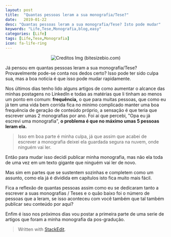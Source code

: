 ```yaml
---
layout: post
title:  "Quantas pessoas leram a sua monografia/Tese?"
date:   2019-01-22
desc: "Quantas pessoas leram a sua monografia/Tese? Isto pode mudar"
keywords: "Life,Tese,Monografia,blog,easy"
categories: [Life]
tags: [Life,Tese,Monografia]
icon: fa-life-ring
---
```

<span style="display:block;text-align:center">![Creditos Img (bitesizebio.com)](https://bitesizebio.com/wp-content/uploads/2012/11/2430528033_73ded5b01e_z.jpg)</span>

Já pensou em quantas pessoas leram a sua monografia/Tese? Provavelmente pode-se conta nos dedos certo? Isso pode ter sido culpa sua, mas a boa noticia é que isso pode mudar rapidamente.

Nos últimos dias tenho lido alguns artigos de como aumentar o alcance das minhas postagens no LinkedIn e todas as matérias que li tinham ao menos um ponto em comum: **frequência,** o que para muitas pessoas, que como eu já tem uma vida bem corrida fica no minimo complicado manter uma boa frequência de geração de conteúdo próprio, a sensação é que teria que escrever umas 2 monografias por ano. Foi ai que percebi, "Opa eu já escrevi uma monografia", **o problema é que no máximo umas 5 pessoas leram ela.**

> Isso em boa parte é minha culpa, já que assim que acabei de escrever a monografia deixei ela guardada segura na nuvem, onde ninguém vai ler.

Então para mudar isso decidi publicar minha monografia, mas não ela toda de uma vez em um texto gigante que ninguém vai ler de novo.

Mas sim em partes que se sustentem sozinhas e completem como um assunto, como ela já é dividida em capítulos isto fica muito mais fácil.

Fica a reflexão de quantas pessoas assim como eu se dedicaram tanto a escrever a suas monografias / Teses e o quão baixo foi o número de pessoas que a leram, se isso aconteceu com você também que tal também publicar seu conteúdo por aqui?

Enfim é isso nos próximos dias vou postar a primeira parte de uma serie de artigos que foram a minha monografia da pos-gradução.

> Written with [StackEdit](https://stackedit.io/).